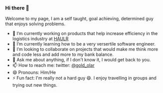 ### Hi there 👋


Welcome to my page, I am a self taught, goal achieving, determined guy that enjoys solving problems.

- 🔭 I’m currently working on products that help increase efficiency in the logistics industry at [HAULR](https://www.haulr.ng)
- 🌱 I’m currently learning how to be a very versertile software engineer. 
- 👯 I’m looking to collaborate on projects that would make me think more and code less and add more to my bank balance.
- 💬 Ask me about anything, if I don't know it, I would get back to you.
- 📫 How to reach me: twitter: [@gold_olar](http://www.twitter.com/gold_olar)
- 😄 Pronouns: Him/He
- ⚡ Fun fact: I'm really not a hard guy 😄. I enjoy travelling in groups and trying out new things.

